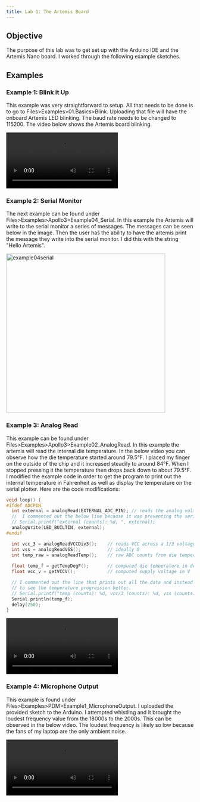```yaml
---
title: Lab 1: The Artemis Board
---
```


## Objective
The purpose of this lab was to get set up with the Arduino IDE and the Artemis Nano board. I worked through the following example sketches.

## Examples

### Example 1: Blink it Up

This example was very straightforward to setup. All that needs to be done is to go to Files>Examples>01.Basics>Blink. Uploading that file will have the onboard Artemis  LED blinking. The baud rate needs to be changed to 115200. The video below shows the Artemis board blinking.

<video src="https://user-images.githubusercontent.com/123790450/216876429-c1f520b4-aeba-459b-be28-132f4c248500.mp4" controls="controls" style="max-width: 730px;">
</video>

### Example 2: Serial Monitor

The next example can be found under Files>Examples>Apollo3>Example04_Serial. In this example the Artemis will write to the serial monitor a series of messages. The messages can be seen below in the image. Then the user has the ability to have the artemis print the message they write into the serial monitor. I did this with the string "Hello Artemis".

<img width="427" alt="example04serial" src="https://user-images.githubusercontent.com/123790450/216878484-48f9fd4d-0844-4f7c-8878-5a02ff9583ae.png">




### Example 3: Analog Read

This example can be found under Files>Examples>Apollo3>Example02_AnalogRead. In this example the artemis will read the internal die temperature. In the below video you can observe how the die temperature started around 79.5°F. I placed my finger on the outside of the chip and it increased steadily to around 84°F. When I stopped pressing it the temperature then drops back down to about 79.5°F. I modified the example code in order to get the program to print out the internal temperature in Fahrenheit as well as display the temperature on the serial plotter. Here are the code modifications:

```c
void loop() {
#ifdef ADCPIN
  int external = analogRead(EXTERNAL_ADC_PIN); // reads the analog voltage on the selected analog pin
  //  I commented out the below line because it was preventing the serial plot from working
  // Serial.printf("external (counts): %d, ", external);
  analogWrite(LED_BUILTIN, external);
#endif

  int vcc_3 = analogReadVCCDiv3();    // reads VCC across a 1/3 voltage divider
  int vss = analogReadVSS();          // ideally 0
  int temp_raw = analogReadTemp();    // raw ADC counts from die temperature sensor
  
  float temp_f = getTempDegF();       // computed die temperature in deg F
  float vcc_v = getVCCV();            // computed supply voltage in V

  // I commented out the line that prints out all the data and instead only print out the temp_F variable with a slight delay
  // to see the temperature progression better.
  // Serial.printf("temp (counts): %d, vcc/3 (counts): %d, vss (counts): %d, time (ms) %d\n", temp_raw, vcc_3, vss, millis());
  Serial.println(temp_f);
  delay(250);
}
```
<video src="https://user-images.githubusercontent.com/123790450/216880467-aa27edad-ca0b-442a-8de2-fe06849ff66c.mp4" controls="controls" style="max-width: 730px;">
</video>

### Example 4: Microphone Output

This example is found under Files>Examples>PDM>Example1_MicrophoneOutput. I uploaded the provided sketch to the Arduino. I attempted whistling and it brought the loudest frequency value from the 18000s to the 2000s. This can be observed in the below video. The loudest frequency is likely so low because the fans of my laptop are the only ambient noise.



<video src="https://user-images.githubusercontent.com/123790450/216882377-1052b358-2988-4db1-8d40-455185568920.mp4" controls="controls" style="max-width: 730px;">
</video>


